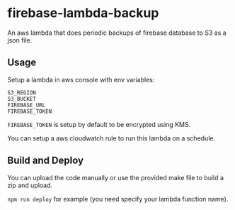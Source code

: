 # firebase-lambda-backup
An aws lambda that does periodic backups of firebase database to S3 as a json file.

## Usage

Setup a lambda in aws console with env variables:
```
S3_REGION
S3_BUCKET
FIREBASE_URL
FIREBASE_TOKEN
```

`FIREBASE_TOKEN` is setup by default to be encrypted using KMS.

You can setup a aws cloudwatch rule to run this lambda on a schedule.

## Build and Deploy

You can upload the code manually or use the provided make file to build a zip and upload.

`npm run deploy` for example (you need specify your lambda function name).
